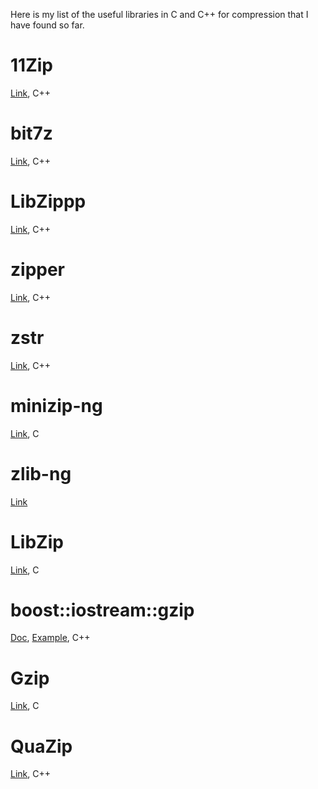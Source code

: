 Here is my list of the useful libraries in C and C++ for compression that I have found so far.

# 11Zip
[Link](https://github.com/Sygmei/11Zip), C++

# bit7z
[Link](https://github.com/rikyoz/bit7z), C++

# LibZippp
[Link](https://github.com/ctabin/libzippp), C++

# zipper
[Link](https://github.com/Lecrapouille/zipper), C++

# zstr
[Link](https://github.com/mateidavid/zstr), C++

# minizip-ng
[Link](https://github.com/zlib-ng/minizip-ng), C

# zlib-ng
[Link](https://github.com/zlib-ng/zlib-ng)

# LibZip
[Link](https://github.com/nih-at/libzip), C

# boost::iostream::gzip
[Doc](https://www.boost.org/doc/libs/1_62_0/libs/iostreams/doc/classes/gzip.html), [Example](https://stackoverflow.com/questions/70624519/boost-gzip-how-to-output-compressed-string-as-text), C++

# Gzip
[Link](https://www.gnu.org/software/gzip/), C

# QuaZip
[Link](https://github.com/stachenov/quazip), C++
